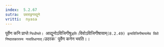 ```yaml
---
index:  5.2.67
sutra:  उदराट्ठगाद्यूने
vritti:  nyasa
---
```


पूर्वेण कनि प्राप्ते `ग्विधीयते। `आद्यूनोऽविजिगीषुः` इति। `विवोऽविजिगीषायाम्` (8.2.49) इत्यविजिगीषायामेव विवो निष्ठातकारस्य नत्वविधानात्। `उदरकः` पूर्वेण कनेन भवति।।

